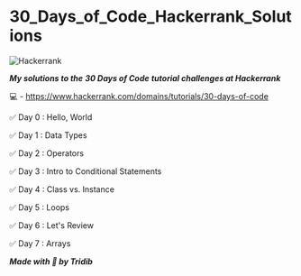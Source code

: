 # 30_Days_of_Code_Hackerrank_Solutions


![Hackerrank](https://d3keuzeb2crhkn.cloudfront.net/hackerrank/assets/styleguide/logo_wordmark-f5c5eb61ab0a154c3ed9eda24d0b9e31.svg)

***My solutions to the*** ***30 Days of Code*** ***tutorial challenges at Hackerrank***

:computer: - https://www.hackerrank.com/domains/tutorials/30-days-of-code

:white_check_mark: Day 0 : Hello, World

:white_check_mark: Day 1 : Data Types

:white_check_mark: Day 2 : Operators

:white_check_mark: Day 3 : Intro to Conditional Statements

:white_check_mark: Day 4 : Class vs. Instance

:white_check_mark: Day 5 : Loops

:white_check_mark: Day 6 : Let's Review

:white_check_mark: Day 7 : Arrays



***Made with :blue_heart: by Tridib***
